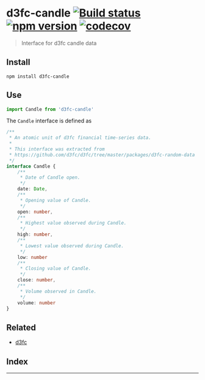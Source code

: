 
d3fc-candle [![Build status](https://travis-ci.org/strong-roots-capital/d3fc-candle.svg?branch=master)](https://travis-ci.org/strong-roots-capital/d3fc-candle) [![npm version](https://img.shields.io/npm/v/d3fc-candle.svg)](https://npmjs.org/package/d3fc-candle) [![codecov](https://codecov.io/gh/strong-roots-capital/d3fc-candle/branch/master/graph/badge.svg)](https://codecov.io/gh/strong-roots-capital/d3fc-candle)
================================================================================================================================================================================================================================================================================================================================================================================================================================

> Interface for d3fc candle data

Install
-------

```shell
npm install d3fc-candle
```

Use
---

```typescript
import Candle from 'd3fc-candle'
```

The `Candle` interface is defined as

```typescript
/**
 * An atomic unit of d3fc financial time-series data.
 *
 * This interface was extracted from
 * https://github.com/d3fc/d3fc/tree/master/packages/d3fc-random-data
 */
interface Candle {
    /**
     * Date of Candle open.
     */
    date: Date,
    /**
     * Opening value of Candle.
     */
    open: number,
    /**
     * Highest value observed during Candle.
     */
    high: number,
    /**
     * Lowest value observed during Candle.
     */
    low: number
    /**
     * Closing value of Candle.
     */
    close: number,
    /**
     * Volume observed in Candle.
     */
    volume: number
}
```

Related
-------

*   [d3fc](https://github.com/d3fc/d3fc)

## Index

---


